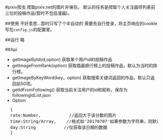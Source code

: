 #pixiv爬虫
爬取pixiv.net的图片并保存。
默认的任务是爬取个人关注画师列表前三位的投稿作品(暂时不包括漫画)。


##使用
不好意思...暂时只写了个半自动的
需要先自行登录，将主页响应的cookie写在`config.js`的配置里。

##运行
略


##Api
 * getImageById(id,option)
 获取某个用户id的投稿作品
 * getImageFromRank(option)
 获取插画排行榜上的投稿作品，默认为当时的排行榜。
 * getImageByKeyWord(key，option)
 获取搜索关键词返回的作品，默认只返回前50项。
 * getIdFromFollowing()
  获取当前关注用户的id和昵称，保存为followingIdList.json
 * Option
<pre>
  {
  rate:Number,		     //返回大于该分数的图片
  time:String/Array, 	//格式如'20170707'如果参数为字符串，则默认为该从日期至今的作品，如果为数组，则为数组内两个日期之间的作品
  day:String		   //仅获取该日期的数据
  }
</pre>


